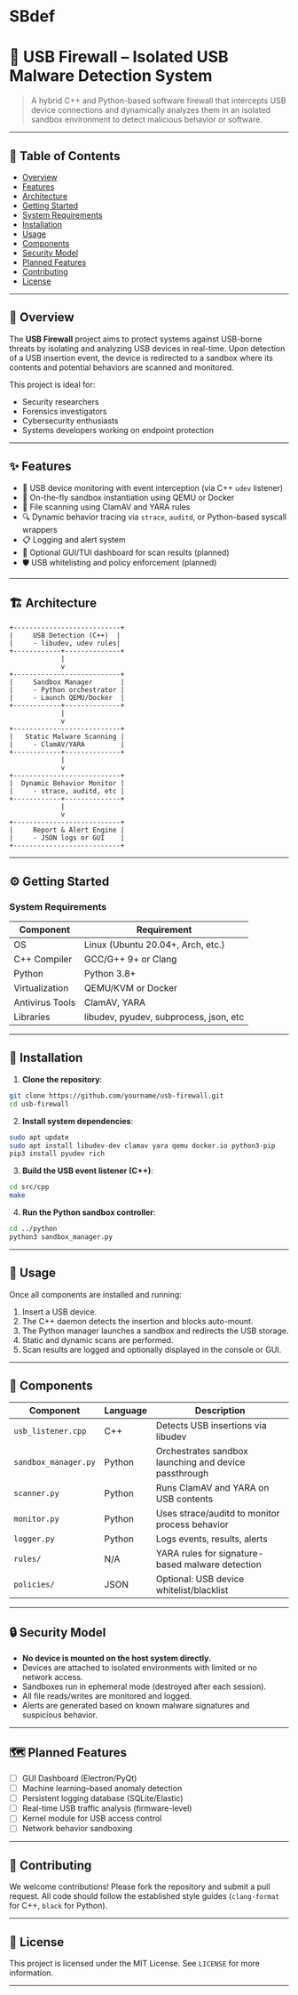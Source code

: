 # SBdef

# 🔐 USB Firewall – Isolated USB Malware Detection System

> A hybrid C++ and Python-based software firewall that intercepts USB device connections and dynamically analyzes them in an isolated sandbox environment to detect malicious behavior or software.

---

## 📜 Table of Contents

- [Overview](#overview)
- [Features](#features)
- [Architecture](#architecture)
- [Getting Started](#getting-started)
- [System Requirements](#system-requirements)
- [Installation](#installation)
- [Usage](#usage)
- [Components](#components)
- [Security Model](#security-model)
- [Planned Features](#planned-features)
- [Contributing](#contributing)
- [License](#license)

---

## 📖 Overview

The **USB Firewall** project aims to protect systems against USB-borne threats by isolating and analyzing USB devices in real-time. Upon detection of a USB insertion event, the device is redirected to a sandbox where its contents and potential behaviors are scanned and monitored.

This project is ideal for:
- Security researchers
- Forensics investigators
- Cybersecurity enthusiasts
- Systems developers working on endpoint protection

---

## ✨ Features

- 🔌 USB device monitoring with event interception (via C++ `udev` listener)
- 🧪 On-the-fly sandbox instantiation using QEMU or Docker
- 🦠 File scanning using ClamAV and YARA rules
- 🔍 Dynamic behavior tracing via `strace`, `auditd`, or Python-based syscall wrappers
- 📋 Logging and alert system
- 🧊 Optional GUI/TUI dashboard for scan results (planned)
- 🛡 USB whitelisting and policy enforcement (planned)

---

## 🏗 Architecture

```plaintext
+---------------------------+
|     USB Detection (C++)  |
|     - libudev, udev rules|
+------------+--------------+
             |
             v
+---------------------------+
|     Sandbox Manager       |
|     - Python orchestrator |
|     - Launch QEMU/Docker  |
+------------+--------------+
             |
             v
+---------------------------+
|   Static Malware Scanning |
|     - ClamAV/YARA         |
+------------+--------------+
             |
             v
+---------------------------+
|  Dynamic Behavior Monitor |
|     - strace, auditd, etc |
+------------+--------------+
             |
             v
+---------------------------+
|     Report & Alert Engine |
|     - JSON logs or GUI    |
+---------------------------+
```

---

## ⚙️ Getting Started

### System Requirements

| Component          | Requirement                           |
|--------------------|----------------------------------------|
| OS                 | Linux (Ubuntu 20.04+, Arch, etc.)      |
| C++ Compiler       | GCC/G++ 9+ or Clang                    |
| Python             | Python 3.8+                            |
| Virtualization     | QEMU/KVM or Docker                     |
| Antivirus Tools    | ClamAV, YARA                           |
| Libraries          | libudev, pyudev, subprocess, json, etc |

---

## 🚀 Installation

1. **Clone the repository**:
```bash
git clone https://github.com/yourname/usb-firewall.git
cd usb-firewall
```

2. **Install system dependencies**:
```bash
sudo apt update
sudo apt install libudev-dev clamav yara qemu docker.io python3-pip
pip3 install pyudev rich
```

3. **Build the USB event listener (C++)**:
```bash
cd src/cpp
make
```

4. **Run the Python sandbox controller**:
```bash
cd ../python
python3 sandbox_manager.py
```

---

## 🧪 Usage

Once all components are installed and running:

1. Insert a USB device.
2. The C++ daemon detects the insertion and blocks auto-mount.
3. The Python manager launches a sandbox and redirects the USB storage.
4. Static and dynamic scans are performed.
5. Scan results are logged and optionally displayed in the console or GUI.

---

## 🧩 Components

| Component               | Language | Description |
|-------------------------|----------|-------------|
| `usb_listener.cpp`      | C++      | Detects USB insertions via libudev |
| `sandbox_manager.py`    | Python   | Orchestrates sandbox launching and device passthrough |
| `scanner.py`            | Python   | Runs ClamAV and YARA on USB contents |
| `monitor.py`            | Python   | Uses strace/auditd to monitor process behavior |
| `logger.py`             | Python   | Logs events, results, alerts |
| `rules/`                | N/A      | YARA rules for signature-based malware detection |
| `policies/`             | JSON     | Optional: USB device whitelist/blacklist |

---

## 🔒 Security Model

- **No device is mounted on the host system directly.**
- Devices are attached to isolated environments with limited or no network access.
- Sandboxes run in ephemeral mode (destroyed after each session).
- All file reads/writes are monitored and logged.
- Alerts are generated based on known malware signatures and suspicious behavior.

---

## 🗺 Planned Features

- [ ] GUI Dashboard (Electron/PyQt)
- [ ] Machine learning–based anomaly detection
- [ ] Persistent logging database (SQLite/Elastic)
- [ ] Real-time USB traffic analysis (firmware-level)
- [ ] Kernel module for USB access control
- [ ] Network behavior sandboxing

---

## 🤝 Contributing

We welcome contributions! Please fork the repository and submit a pull request. All code should follow the established style guides (`clang-format` for C++, `black` for Python).

---

## 🪪 License

This project is licensed under the MIT License. See `LICENSE` for more information.

---

